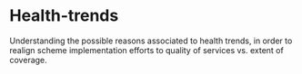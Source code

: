 # Health-trends
Understanding the possible reasons associated to health trends, in order to realign scheme implementation efforts to quality of services vs. extent of coverage.
